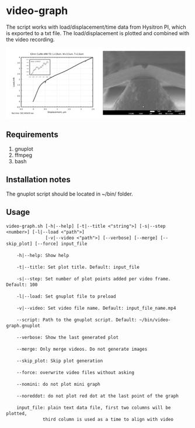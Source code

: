 # video-graph

The script works with load/displacement/time data from Hysitron PI, which is exported to a txt file. The load/displacement is plotted and combined with the video recording.

![Example screenshot of the resulting video](example-screenshot.png)

## Requirements

1. gnuplot
2. ffmpeg
3. bash

## Installation notes

The gnuplot script should be located in ~/bin/ folder.

## Usage

````
video-graph.sh [-h|--help] [-t|--title <"string">] [-s|--step <number>] [-l|--load <"path">] 
               [-v|--video <"path">] [--verbose] [--merge] [--skip_plot] [--force] input_file

	-h|--help: Show help

	-t|--title: Set plot title. Default: input_file

	-s|--step: Set number of plot points added per video frame. Default: 100

	-l|--load: Set gnuplot file to preload 

	-v|--video: Set video file name. Default: input_file_name.mp4

	--script: Path to the gnuplot script. Default: ~/bin/video-graph.gnuplot
    
	--verbose: Show the last generated plot

	--merge: Only merge videos. Do not generate images

	--skip_plot: Skip plot generation

	--force: overwrite video files without asking

	--nomini: do not plot mini graph

	--noreddot: do not plot red dot at the last point of the graph

	input_file: plain text data file, first two columns will be plotted, 
              third column is used as a time to align with video
````
